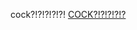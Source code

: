 cock?!?!?!?!?!
[COCK?!?!?!?!?](https://user-images.githubusercontent.com/102032185/163634475-2cc0d6fe-4276-4d79-b24b-21e4472f7607.png)
